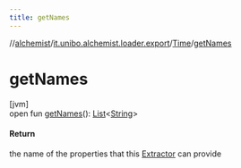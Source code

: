 ```yaml
---
title: getNames
---
```

//[alchemist](../../../index.html)/[it.unibo.alchemist.loader.export](../index.html)/[Time](index.html)/[getNames](get-names.html)



# getNames



[jvm]\
open fun [getNames](get-names.html)(): [List](https://docs.oracle.com/javase/8/docs/api/java/util/List.html)<[String](https://docs.oracle.com/javase/8/docs/api/java/lang/String.html)>



#### Return



the name of the properties that this [Extractor](../-extractor/index.html) can provide




